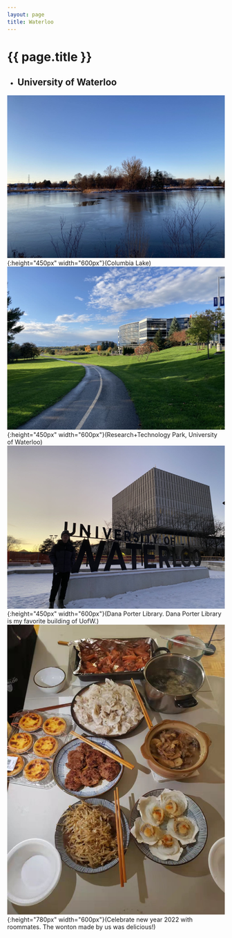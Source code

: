 ```yaml
---
layout: page
title: Waterloo
---
```


# {{ page.title }}

+ ## University of Waterloo
![](/images/waterloo/ColumbiaLake.jpeg#center){:height="450px" width="600px"}(Columbia Lake)
![](/images/waterloo/OpenText.jpeg#center){:height="450px" width="600px"}(Research+Technology Park, University of Waterloo)
![](/images/waterloo/DanaPorter.jpeg#center){:height="450px" width="600px"}(Dana Porter Library. Dana Porter Library is my favorite building of UofW.)
![](/images/waterloo/HappyNewYear.jpeg#center){:height="780px" width="600px"}(Celebrate new year 2022 with roommates. The wonton made by us was delicious!)

